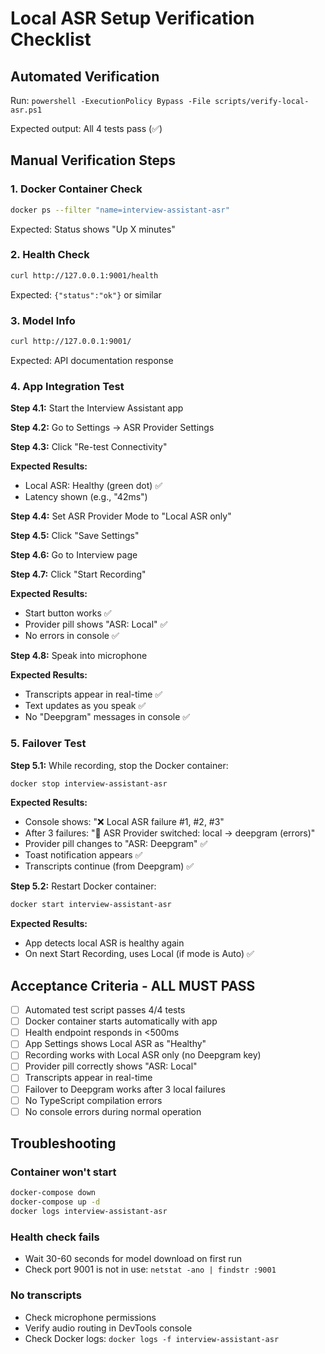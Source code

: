 # Local ASR Setup Verification Checklist

## Automated Verification
Run: `powershell -ExecutionPolicy Bypass -File scripts/verify-local-asr.ps1`

Expected output: All 4 tests pass (✅)

## Manual Verification Steps

### 1. Docker Container Check
```bash
docker ps --filter "name=interview-assistant-asr"
```
Expected: Status shows "Up X minutes"

### 2. Health Check
```bash
curl http://127.0.0.1:9001/health
```
Expected: `{"status":"ok"}` or similar

### 3. Model Info
```bash
curl http://127.0.0.1:9001/
```
Expected: API documentation response

### 4. App Integration Test

**Step 4.1:** Start the Interview Assistant app

**Step 4.2:** Go to Settings → ASR Provider Settings

**Step 4.3:** Click "Re-test Connectivity"

**Expected Results:**
- Local ASR: Healthy (green dot) ✅
- Latency shown (e.g., "42ms")

**Step 4.4:** Set ASR Provider Mode to "Local ASR only"

**Step 4.5:** Click "Save Settings"

**Step 4.6:** Go to Interview page

**Step 4.7:** Click "Start Recording"

**Expected Results:**
- Start button works ✅
- Provider pill shows "ASR: Local" ✅
- No errors in console ✅

**Step 4.8:** Speak into microphone

**Expected Results:**
- Transcripts appear in real-time ✅
- Text updates as you speak ✅
- No "Deepgram" messages in console ✅

### 5. Failover Test

**Step 5.1:** While recording, stop the Docker container:
```bash
docker stop interview-assistant-asr
```

**Expected Results:**
- Console shows: "❌ Local ASR failure #1, #2, #3"
- After 3 failures: "🔄 ASR Provider switched: local → deepgram (errors)"
- Provider pill changes to "ASR: Deepgram" ✅
- Toast notification appears ✅
- Transcripts continue (from Deepgram) ✅

**Step 5.2:** Restart Docker container:
```bash
docker start interview-assistant-asr
```

**Expected Results:**
- App detects local ASR is healthy again
- On next Start Recording, uses Local (if mode is Auto) ✅

## Acceptance Criteria - ALL MUST PASS

- [ ] Automated test script passes 4/4 tests
- [ ] Docker container starts automatically with app
- [ ] Health endpoint responds in <500ms
- [ ] App Settings shows Local ASR as "Healthy"
- [ ] Recording works with Local ASR only (no Deepgram key)
- [ ] Provider pill correctly shows "ASR: Local"
- [ ] Transcripts appear in real-time
- [ ] Failover to Deepgram works after 3 local failures
- [ ] No TypeScript compilation errors
- [ ] No console errors during normal operation

## Troubleshooting

### Container won't start
```bash
docker-compose down
docker-compose up -d
docker logs interview-assistant-asr
```

### Health check fails
- Wait 30-60 seconds for model download on first run
- Check port 9001 is not in use: `netstat -ano | findstr :9001`

### No transcripts
- Check microphone permissions
- Verify audio routing in DevTools console
- Check Docker logs: `docker logs -f interview-assistant-asr`

